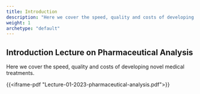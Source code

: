 ```yaml
---
title: Introduction
description: "Here we cover the speed, quality and costs of developing novel medical treatments"
weight: 1
archetype: "default"
---
```


## Introduction Lecture on Pharmaceutical Analysis

Here we cover the speed, quality and costs of developing novel medical treatments.

{{<iframe-pdf "Lecture-01-2023-pharmaceutical-analysis.pdf">}}